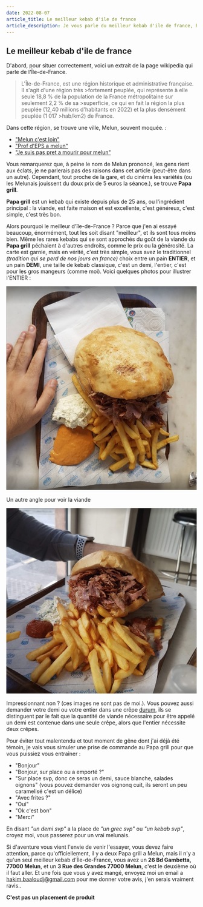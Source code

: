 ```yaml
---
date: 2022-08-07
article_title: Le meilleur kebab d'ile de france
article_description: Je vous parle du meilleur kebab d'ile de france, Papa grill.
---
```


## Le meilleur kebab d'ile de france

D'abord, pour situer correctement, voici un extrait de la page wikipedia qui parle de l'Île-de-France.

>L'Île-de-France, est une région historique et administrative française. Il s'agit d'une région très >fortement peuplée, qui représente à elle seule 18,8 % de la population de la France métropolitaine sur seulement 2,2 % de sa >superficie, ce qui en fait la région la plus peuplée (12,40 millions d'habitants en 2022) et la plus densément peuplée (1 017 >hab/km2) de France. 

Dans cette région, se trouve une ville, Melun, souvent moquée. : 

- ["Melun c'est loin"](https://youtube.com/clip/UgkxdHYQGxbn70eadH76bKmWfUVq1bTab99g)
- ["Prof d'EPS a melun"](https://www.youtube.com/shorts/o9CEiNCHigo)
- ["Je suis pas pret a mourir pour melun"](https://youtube.com/clip/UgkxD_Ln7bmAryHQ7O-Bx_p7dKTl_TgXel2z)

Vous remarquerez que, à peine le nom de Melun prononcé, les gens rient aux éclats, je ne parlerais pas des raisons dans cet article (peut-être dans un autre). Cependant, tout proche de la gare, et du cinéma les variétés (ou les Melunais jouissent du doux prix de 5 euros la séance.), se trouve **Papa grill**.

**Papa grill** est un kebab qui existe depuis plus de 25 ans, ou l'ingrédient principal : la viande, est faite maison et est excellente, c'est généreux, c'est simple, c'est très bon.

Alors pourquoi le meilleur d'île-de-France ? Parce que j'en ai essayé beaucoup, énormément, tout les soit disant "meilleur", et ils sont tous moins bien. Même les rares kebabs qui se sont approchés du goût de la viande du **Papa grill** péchaient à d'autres endroits, comme le prix ou la générosité. La carte est garnie, mais en vérité, c'est très simple, vous avez le traditionnel *(tradition qui se perd de nos jours en france)* choix entre un pain **ENTIER**, et un pain **DEMI**, une taille de kebab classique, c'est un demi, l'entier, c'est pour les gros mangeurs (comme moi). Voici quelques photos pour illustrer l'ENTIER : 

![c'est gros non ?](../images/entier1.png)

Un autre angle pour voir la viande

![c'est gros ouais](../images/entier2.png)

Impressionnant non ? (ces images ne sont pas de moi.).
Vous pouvez aussi demander votre demi ou votre entier dans une crêpe [durum](https://fr.wikipedia.org/wiki/D%C3%BCr%C3%BCm), ils se distinguent par le fait que la quantité de viande nécessaire pour être appelé un demi est contenue dans une seule crêpe, alors que l'entier nécessite deux crêpes.

Pour éviter tout malentendu et tout moment de gêne dont j'ai déjà été témoin, je vais vous simuler une prise de commande au Papa grill pour que vous puissiez vous entraîner : 

- "Bonjour"
- "Bonjour, sur place ou a emporté ?"
- "Sur place svp, donc ce seras un demi, sauce blanche, salades oignons" (vous pouvez demander vos oignonq cuit, ils seront un peu caramelisé c'est un délice)
- "Avec frites ?"
- "Oui"
- "Ok c'est bon"
- "Merci"

En disant *"un demi svp"* a la place de *"un grec svp"* ou *"un kebab svp"*, croyez moi, vous passerez pour un vrai melunais.

Si d'aventure vous vient l'envie de venir l'essayer, vous devez faire attention, parce qu'officiellement, il y a deux Papa grill a Melun, mais il n'y a qu'un seul meilleur kebab d'Île-de-France, vous avez un **26 Bd Gambetta, 77000 Melun**, et un **3 Rue des Grandes 77000 Melun**, c'est le deuxième où il faut aller. Et une fois que vous y avez mangé, envoyez moi un email a hakim.baaloudj@gmail.com pour me donner votre avis, j'en serais vraiment ravis..

**C'est pas un placement de produit**
